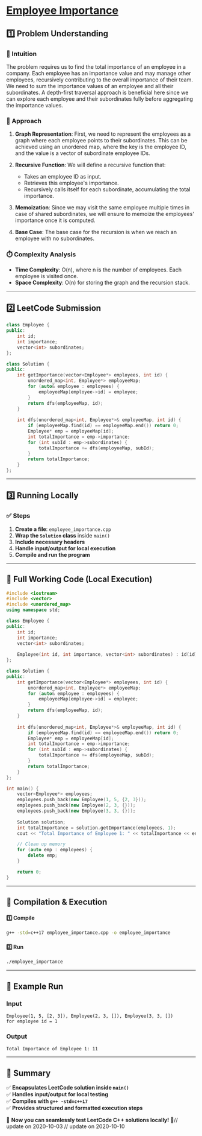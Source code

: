 # **[Employee Importance](https://leetcode.com/problems/employee-importance/description/)**  

## **1️⃣ Problem Understanding**  
### **📌 Intuition**  
The problem requires us to find the total importance of an employee in a company. Each employee has an importance value and may manage other employees, recursively contributing to the overall importance of their team. We need to sum the importance values of an employee and all their subordinates. A depth-first traversal approach is beneficial here since we can explore each employee and their subordinates fully before aggregating the importance values.

### **🚀 Approach**  
1. **Graph Representation**: First, we need to represent the employees as a graph where each employee points to their subordinates. This can be achieved using an unordered map, where the key is the employee ID, and the value is a vector of subordinate employee IDs.
  
2. **Recursive Function**: We will define a recursive function that:
   - Takes an employee ID as input.
   - Retrieves this employee's importance.
   - Recursively calls itself for each subordinate, accumulating the total importance.

3. **Memoization**: Since we may visit the same employee multiple times in case of shared subordinates, we will ensure to memoize the employees' importance once it is computed.

4. **Base Case**: The base case for the recursion is when we reach an employee with no subordinates.

### **⏱️ Complexity Analysis**  
- **Time Complexity**: O(n), where n is the number of employees. Each employee is visited once.
- **Space Complexity**: O(n) for storing the graph and the recursion stack.

---  

## **2️⃣ LeetCode Submission**  
```cpp
class Employee {
public:
    int id;
    int importance;
    vector<int> subordinates;
};

class Solution {
public:
    int getImportance(vector<Employee*> employees, int id) {
        unordered_map<int, Employee*> employeeMap;
        for (auto& employee : employees) {
            employeeMap[employee->id] = employee;
        }
        return dfs(employeeMap, id);
    }
    
    int dfs(unordered_map<int, Employee*>& employeeMap, int id) {
        if (employeeMap.find(id) == employeeMap.end()) return 0;
        Employee* emp = employeeMap[id];
        int totalImportance = emp->importance;
        for (int subId : emp->subordinates) {
            totalImportance += dfs(employeeMap, subId);
        }
        return totalImportance;
    }
};
```  

---  

## **3️⃣ Running Locally**  
### **✅ Steps**  
1. **Create a file**: `employee_importance.cpp`  
2. **Wrap the `Solution` class** inside `main()`  
3. **Include necessary headers**  
4. **Handle input/output for local execution**  
5. **Compile and run the program**  

---  

## **📝 Full Working Code (Local Execution)**  
```cpp
#include <iostream>
#include <vector>
#include <unordered_map>
using namespace std;

class Employee {
public:
    int id;
    int importance;
    vector<int> subordinates;
    
    Employee(int id, int importance, vector<int> subordinates) : id(id), importance(importance), subordinates(subordinates) {}
};

class Solution {
public:
    int getImportance(vector<Employee*> employees, int id) {
        unordered_map<int, Employee*> employeeMap;
        for (auto& employee : employees) {
            employeeMap[employee->id] = employee;
        }
        return dfs(employeeMap, id);
    }
    
    int dfs(unordered_map<int, Employee*>& employeeMap, int id) {
        if (employeeMap.find(id) == employeeMap.end()) return 0;
        Employee* emp = employeeMap[id];
        int totalImportance = emp->importance;
        for (int subId : emp->subordinates) {
            totalImportance += dfs(employeeMap, subId);
        }
        return totalImportance;
    }
};

int main() {
    vector<Employee*> employees;
    employees.push_back(new Employee(1, 5, {2, 3}));
    employees.push_back(new Employee(2, 3, {}));
    employees.push_back(new Employee(3, 3, {}));
    
    Solution solution;
    int totalImportance = solution.getImportance(employees, 1);
    cout << "Total Importance of Employee 1: " << totalImportance << endl;

    // Clean up memory
    for (auto emp : employees) {
        delete emp; 
    }

    return 0;
}  
```  

---  

## **🔧 Compilation & Execution**  
#### **1️⃣ Compile**  
```bash
g++ -std=c++17 employee_importance.cpp -o employee_importance
```  

#### **2️⃣ Run**  
```bash
./employee_importance
```  

---  

## **🎯 Example Run**  
### **Input**  
```
Employee(1, 5, [2, 3]), Employee(2, 3, []), Employee(3, 3, [])
for employee id = 1
```  
### **Output**  
```
Total Importance of Employee 1: 11
```  

---  

## **📌 Summary**  
✅ **Encapsulates LeetCode solution inside `main()`**  
✅ **Handles input/output for local testing**  
✅ **Compiles with `g++ -std=c++17`**  
✅ **Provides structured and formatted execution steps**  

🚀 **Now you can seamlessly test LeetCode C++ solutions locally!** 🚀// update on 2020-10-03
// update on 2020-10-10

